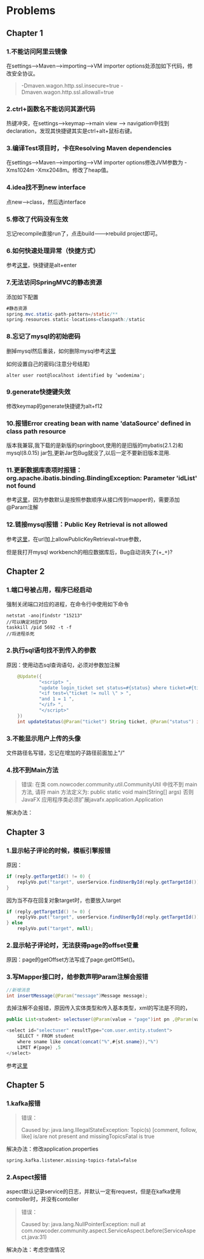 # Problems

## Chapter 1

### 1.不能访问阿里云镜像

在settings-->Maven-->importing-->VM importer options处添加如下代码，修改安全协议。

> -Dmaven.wagon.http.ssl.insecure=true -Dmaven.wagon.http.ssl.allowall=true

### 2.ctrl+函数名不能访问其源代码

热键冲突，在settings-->keymap-->main view --> navigation中找到declaration，发现其快捷键其实是ctrl+alt+鼠标右键。

### 3.编译Test项目时，卡在Resolving Maven dependencies

在settings-->Maven-->importing-->VM importer options修改JVM参数为 -Xms1024m -Xmx2048m。修改了heap值。

### 4.idea找不到new interface

点new-->class，然后选interface

### 5.修改了代码没有生效

忘记recompile直接run了，点击build--->rebuild project即可。

### 6.如何快速处理异常（快捷方式）

参考[这里](https://blog.csdn.net/a200822146085/article/details/92805214)，快捷键是alt+enter

### 7.无法访问SpringMVC的静态资源

添加如下配置

```java
#静态资源
spring.mvc.static-path-pattern=/static/**
spring.resources.static-locations=classpath:/static
```

### 8.忘记了mysql的初始密码

删掉mysql然后重装，如何删除mysql参考[这里](https://jingyan.baidu.com/article/47a29f24ba369bc0142399db.html)

如何设置自己的密码(注意分号结尾)

```
alter user root@localhost identified by ‘wodemima';
```

### 9.generate快捷键失效

修改keymap的generate快捷键为alt+f12

### 10.报错Error creating bean with name 'dataSource' defined in class path resource

版本我兼容,我下载的是新版的springboot,使用的是旧版的mybatis(2.1.2)和mysql(8.0.15) jar包,更新Jar包Bug就没了,以后一定不要新旧版本混用.

### 11.更新数据库表项时报错：org.apache.ibatis.binding.BindingException: Parameter 'idList' not found

参考[这里](https://blog.csdn.net/qq_28379809/article/details/83342196?depth_1-utm_source=distribute.pc_relevant.none-task-blog-BlogCommendFromBaidu-1&utm_source=distribute.pc_relevant.none-task-blog-BlogCommendFromBaidu-1)，因为参数默认是按照参数顺序从接口传到mapper的，需要添加@Param注解

### 12.链接mysql报错：Public Key Retrieval is not allowed

参考[这里](https://www.jianshu.com/p/a1d262143919)，在url加上allowPublicKeyRetrieval=true参数，

但是我打开mysql workbench的相应数据库后，Bug自动消失了(+_+)?

## Chapter 2

### 1.端口号被占用，程序已经启动

强制关闭端口对应的进程，在命令行中使用如下命令

```
netstat -ano|findstr "15213"
//可以确定对应PID
taskkill /pid 5692 -t -f
//将进程杀死
```

### 2.执行sql语句找不到传入的参数

原因：使用动态sql查询语句，必须对参数加注解

```java
    @Update({
            "<script> ",
            "update login_ticket set status=#{status} where ticket=#{ticket} ",
            "<if test=\"ticket != null \" > ",
            "and 1 = 1 ",
            "</if> ",
            "</script>"
    })
    int updateStatus(@Param("ticket") String ticket, @Param("status") int status);
```

### 3.不能显示用户上传的头像

文件路径名写错，忘记在增加的子路径前面加上"/"

### 4.找不到Main方法

>错误: 在类 com.nowcoder.community.util.CommunityUtil 中找不到 main 方法, 请将 main 方法定义为:
>   public static void main(String[] args)
>否则 JavaFX 应用程序类必须扩展javafx.application.Application

解决办法：

## Chapter 3

### 1.显示帖子评论的时候，模板引擎报错

原因：

```java
if (reply.getTargetId() != 0) {
	replyVo.put("target", userService.findUserById(reply.getTargetId()));
} 
```

因为当不存在回复对象target时，也要放入target

```java
if (reply.getTargetId() != 0) {
    replyVo.put("target", userService.findUserById(reply.getTargetId()));
} else
    replyVo.put("target", null);
```

### 2.显示帖子评论时，无法获得page的offset变量

原因：page的getOffset方法写成了page.getOffSet()。

### 3.写Mapper接口时，给参数声明Param注解会报错

```java
//新增消息
int insertMessage(@Param("message")Message message);
```

去掉注解不会报错，原因传入实体类型和传入基本类型，xml的写法是不同的，

```java
public List<student> selectuser(@Param(value = "page")int pn ,@Param(value = "st")student student);

<select id="selectuser" resultType="com.user.entity.student">
    SELECT * FROM student
    where sname like concat(concat("%",#{st.sname}),"%")
    LIMIT #{page} ,5
</select>
```

参考[这里](https://www.cnblogs.com/goloving/p/9241449.html)

## Chapter 5

### 1.kafka报错

>错误：
>
>Caused by: java.lang.IllegalStateException: Topic(s) [comment, follow, like] is/are not present and missingTopicsFatal is true

解决办法：修改application.properties

```xml
spring.kafka.listener.missing-topics-fatal=false
```

### 2.Aspect报错

aspect默认记录service的日志，并默认一定有request，但是在kafka使用controller时，并没有contoller

>错误：
>
>Caused by: java.lang.NullPointerException: null
>	at com.nowcoder.community.aspect.ServiceAspect.before(ServiceAspect.java:31)

解决办法：考虑空值情况

